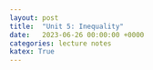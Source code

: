 ```yaml
---
layout: post
title:  "Unit 5: Inequality"
date:   2023-06-26 00:00:00 +0000
categories: lecture notes
katex: True
---
```

